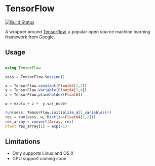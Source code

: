 # TensorFlow

[![Build Status](https://travis-ci.org/malmaud/TensorFlow.jl.svg?branch=master)](https://travis-ci.org/malmaud/TensorFlow.jl)

A wrapper around [Tensorflow](Tensorflow), a popular open source machine learning framework from Google.

## Usage

```julia

using TensorFlow

sess = TensorFlow.Session()

x = TensorFlow.constant(Float64[1,2])
y = TensorFlow.Variable(Float64[3,4])
z = TensorFlow.placeholder(Float64)

w = exp(x + z + -y.var_node)

run(sess, TensorFlow.initialize_all_variables())
res = run(sess, w, Dict(z=>Float64[1,2]))
res_array = convert(Array, res)
@test res_array[1] ≈ exp(-1)
```

## Limitations

* Only supports Linux and OS X
* GPU support coming soon
